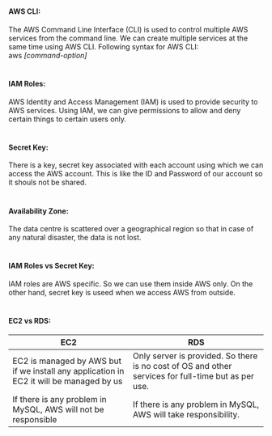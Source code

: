 # <h4>AWS CLI:</h4>
The AWS Command Line Interface (CLI) is used to control multiple AWS services from the command line.
We can create multiple services at the same time using AWS CLI.
Following syntax for AWS CLI:  
aws *<service-name> [command-option]*


 # <h4>IAM Roles:</h4>
AWS Identity and Access Management (IAM) is used to provide security to AWS services. Using IAM, we can give permissions to allow and deny certain things to certain users only.

# <h4>Secret Key:</h4>
There is a key, secret key associated with each account using which we can access the AWS account. This is like the ID and Password of our account so it shouls not be shared.


# <h4>Availability Zone:</h4>
The data centre is scattered over a geographical region so that in case of any natural disaster, the data is not lost.

# <h4>IAM Roles vs Secret Key:</h4>
IAM roles are AWS specific. So we can use them inside AWS only. On the other hand, secret key is useed when we access AWS from outside.



# <h4>EC2 vs RDS:</h4>
EC2 | RDS
------------ | -------------
EC2 is managed by AWS but if we install any application in EC2 it will be managed by us | Only server is provided. So there is no cost of OS and other services for full-time but as per use.
If there is any problem in MySQL, AWS will not be responsible | If there is any problem in MySQL, AWS will take responsibility.
